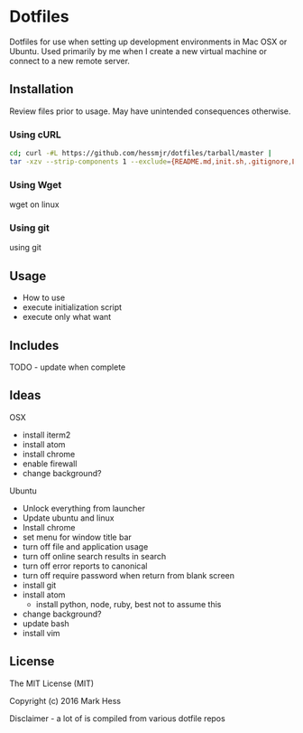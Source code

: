 # Dotfiles
Dotfiles for use when setting up development environments in Mac OSX or Ubuntu.  Used primarily by me when I create a new virtual machine or connect to a new remote server.


## Installation
Review files prior to usage.  May have unintended consequences otherwise.

### Using cURL

```sh
cd; curl -#L https://github.com/hessmjr/dotfiles/tarball/master |
tar -xzv --strip-components 1 --exclude={README.md,init.sh,.gitignore,LICENSE}
```

### Using Wget
wget on linux

### Using git
using git


## Usage
- How to use
- execute initialization script
- execute only what want


## Includes
TODO - update when complete


## Ideas
OSX
- install iterm2
- install atom
- install chrome
- enable firewall
- change background?

Ubuntu
- Unlock everything from launcher
- Update ubuntu and linux
- Install chrome
- set menu for window title bar
- turn off file and application usage
- turn off online search results in search
- turn off error reports to canonical
- turn off require password when return from blank screen
- install git
- install atom
    - install python, node, ruby, best not to assume this
- change background?
- update bash
- install vim


## License
The MIT License (MIT)

Copyright (c) 2016 Mark Hess

Disclaimer - a lot of is compiled from various dotfile repos
